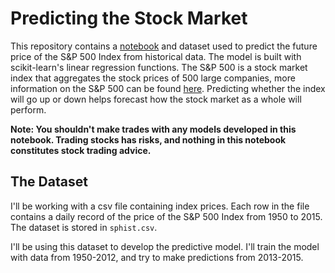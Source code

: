 # Predicting the Stock Market

This repository contains a [notebook](https://github.com/jessedeans/Stock_Market_Prediction/blob/master/Stock%20Market%20Prediction.ipynb) and dataset used to predict the future price of the S&P 500 Index from historical data. The model is built with scikit-learn's linear regression functions. The S&P 500 is a stock market index that aggregates the stock prices of 500 large companies, more information on the S&P 500 can be found [here](https://en.wikipedia.org/wiki/S%26P_500_Index). Predicting whether the index will go up or down helps forecast how the stock market as a whole will perform. 

**Note: You shouldn't make trades with any models developed in this notebook. Trading stocks has risks, and nothing in this notebook constitutes stock trading advice.**

## The Dataset

I'll be working with a csv file containing index prices. Each row in the file contains a daily record of the price of the S&P 500 Index from 1950 to 2015. The dataset is stored in `sphist.csv`.

I'll be using this dataset to develop the predictive model. I'll train the model with data from 1950-2012, and try to make predictions from 2013-2015.
